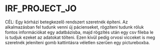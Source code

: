 # IRF_PROJECT_JO
CÉL: Egy kórházi betegkezelő rendszert szeretnék építeni. Az alkalmazásban fel tudunk venni új pácienseket, rögzíteni tudunk róluk fontos információkat egy adatbázisba, majd rögzítés után egy csv fileba le is tudjuk ezeket az adatokat tölteni. Ezen kívül pedig orvosi vicceket is meg szeretnék jeleníteni gomb kattintásra véletlen szerűen egy pictureboxba.
